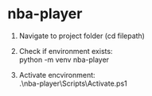 # nba-player

1. Navigate to project folder (cd filepath)<br>
2. Check if environment exists:<br>
python -m venv nba-player<br>

3. Activate encvironment:<br>
.\nba-player\Scripts\Activate.ps1<br>

